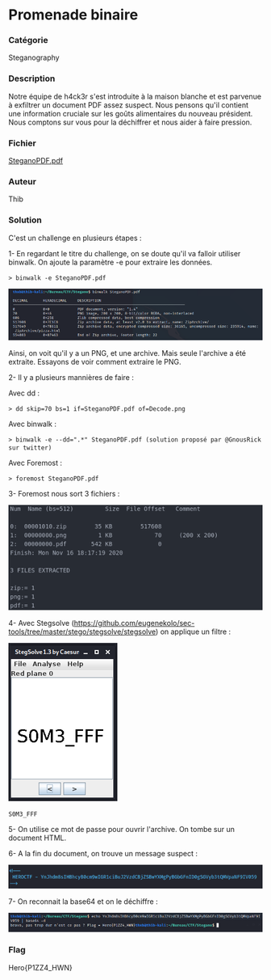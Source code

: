 # Promenade binaire

### Catégorie

Steganography

### Description

Notre équipe de h4ck3r s'est introduite à la maison blanche et est parvenue à exfiltrer un document PDF assez suspect. Nous pensons qu'il contient une information cruciale sur les goûts alimentaires du nouveau président. Nous comptons sur vous pour la déchiffrer et nous aider à faire pression.
### Fichier

[SteganoPDF.pdf](SteganoPDF.pdf)

### Auteur

Thib

### Solution

C'est un challenge en plusieurs étapes : 

1- En regardant le titre du challenge, on se doute qu'il va falloir utiliser binwalk. On ajoute la paramètre -e pour extraire les données.
```
> binwalk -e SteganoPDF.pdf
```
![Binwalk](data/binwalk.png) 

Ainsi, on voit qu'il y a un PNG, et une archive. Mais seule l'archive a été extraite. Essayons de voir comment extraire le PNG.

2- Il y a plusieurs mannières de faire : 

Avec dd :
```
> dd skip=70 bs=1 if=SteganoPDF.pdf of=Decode.png
```
Avec binwalk :
```
> binwalk -e --dd=".*" SteganoPDF.pdf (solution proposé par @GnousRick sur twitter)
```
Avec Foremost :
```
> foremost SteganoPDF.pdf
```

3- Foremost nous sort 3 fichiers : 

![Foremost](data/foremost_extract.png)

4- Avec Stegsolve (https://github.com/eugenekolo/sec-tools/tree/master/stego/stegsolve/stegsolve) on applique un filtre : 

![Stegsolve](data/stegsolve.png)

```
S0M3_FFF
```

5- On utilise ce mot de passe pour ouvrir l'archive. On tombe sur un document HTML.

6- A la fin du document, on trouve un message suspect :

![B64](data/b64.png)

7- On reconnait la base64 et on le déchiffre :

![Flag](data/flag.png)


### Flag

Hero{P1ZZ4_HWN}
